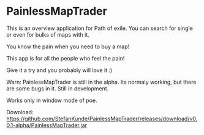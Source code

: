 # PainlessMapTrader
This is an overview application for Path of exile.
You can search for single or even for bulks of maps with it.

You know the pain when you need to buy a map!

This app is for all the people who feel the pain!

Give it a try and you probably will love it :)

Warn:
PainlessMapTrader is still in the alpha. Its normaly working, but there are some bugs in it. 
Still in development.

Works only in window mode of poe.


Download:
https://github.com/StefanKunde/PainlessMapTrader/releases/download/v0.0.1-alpha/PainlessMapTrader.jar
